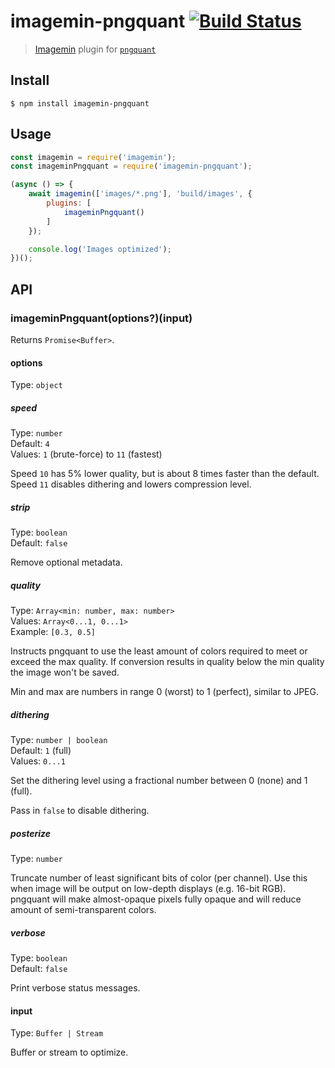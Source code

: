 # imagemin-pngquant [![Build Status](https://travis-ci.org/imagemin/imagemin-pngquant.svg?branch=master)](https://travis-ci.org/imagemin/imagemin-pngquant)

> [Imagemin](https://github.com/imagemin/imagemin) plugin for [`pngquant`](https://github.com/kornelski/pngquant)


## Install

```
$ npm install imagemin-pngquant
```


## Usage

```js
const imagemin = require('imagemin');
const imageminPngquant = require('imagemin-pngquant');

(async () => {
	await imagemin(['images/*.png'], 'build/images', {
		plugins: [
			imageminPngquant()
		]
	});

	console.log('Images optimized');
})();
```


## API

### imageminPngquant(options?)(input)

Returns `Promise<Buffer>`.

#### options

Type: `object`

##### speed

Type: `number`<br>
Default: `4`<br>
Values: `1` (brute-force) to `11` (fastest)

Speed `10` has 5% lower quality, but is about 8 times faster than the default. Speed `11` disables dithering and lowers compression level.

##### strip

Type: `boolean`<br>
Default: `false`

Remove optional metadata.

##### quality

Type: `Array<min: number, max: number>`<br>
Values: `Array<0...1, 0...1>`<br>
Example: `[0.3, 0.5]`

Instructs pngquant to use the least amount of colors required to meet or exceed
the max quality. If conversion results in quality below the min quality the
image won't be saved.

Min and max are numbers in range 0 (worst) to 1 (perfect), similar to JPEG.

##### dithering

Type: `number | boolean`<br>
Default: `1` (full)<br>
Values: `0...1`

Set the dithering level using a fractional number between 0 (none) and 1 (full).

Pass in `false` to disable dithering.

##### posterize

Type: `number`

Truncate number of least significant bits of color (per channel). Use this when image will be output on low-depth displays (e.g. 16-bit RGB). pngquant will make almost-opaque pixels fully opaque and will reduce amount of semi-transparent colors.

##### verbose

Type: `boolean`<br>
Default: `false`

Print verbose status messages.

#### input

Type: `Buffer | Stream`

Buffer or stream to optimize.
